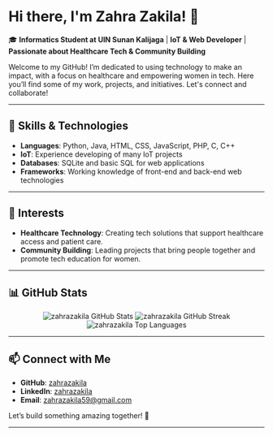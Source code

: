 # Hi there, I'm Zahra Zakila! 👋

🎓 **Informatics Student at UIN Sunan Kalijaga** | **IoT & Web Developer** | **Passionate about Healthcare Tech & Community Building**

Welcome to my GitHub! I’m dedicated to using technology to make an impact, with a focus on healthcare and empowering women in tech. Here you’ll find some of my work, projects, and initiatives. Let's connect and collaborate!

---

## 🔧 Skills & Technologies
- **Languages**: Python, Java, HTML, CSS, JavaScript, PHP, C, C++
- **IoT**: Experience developing of many IoT projects 
- **Databases**: SQLite and basic SQL for web applications
- **Frameworks**: Working knowledge of front-end and back-end web technologies

---
## 🚀 Interests
- **Healthcare Technology**: Creating tech solutions that support healthcare access and patient care.
- **Community Building**: Leading projects that bring people together and promote tech education for women.

---

## 📊 GitHub Stats
<p align="center"> 
  <img src="https://github-readme-stats.vercel.app/api?username=zahrazakila&show_icons=true&theme=radical" alt="zahrazakila GitHub Stats" />
  <img src="https://github-readme-streak-stats.herokuapp.com/?user=zahrazakila&theme=radical&cache_seconds=86400" alt="zahrazakila GitHub Streak" />
  <img src="https://github-readme-stats.vercel.app/api/top-langs/?username=zahrazakila&layout=compact&theme=radical" alt="zahrazakila Top Languages" />
</p>

---



## 📫 Connect with Me
- **GitHub**: [zahrazakila](https://github.com/zahrazakila)
- **LinkedIn**: [zahrazakila](https://www.linkedin.com/in/zahrazakila/)
- **Email**: [zahrazakila59@gmail.com](zahrazakila59@gmail.com)

Let’s build something amazing together! 🚀

---
